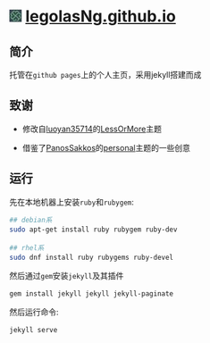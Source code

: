 # ![favicon](/styles/images/favicon.jpg) [legolasNg.github.io](https://legolasNg.github.io)

## 简介

托管在`github pages`上的个人主页，采用jekyll搭建而成

## 致谢

- 修改自[luoyan35714](https://github.com/luoyan35714)的[LessOrMore](https://github.com/luoyan35714/LessOrMore)主题

- 借鉴了[PanosSakkos](https://github.com/PanosSakkos)的[personal](https://github.com/PanosSakkos/personal-jekyll-theme)主题的一些创意

## 运行

先在本地机器上安装`ruby`和`rubygem`:

```bash
## debian系
sudo apt-get install ruby rubygem ruby-dev

## rhel系
sudo dnf install ruby rubygems ruby-devel
```

然后通过`gem`安装`jekyll`及其插件

```bash
gem install jekyll jekyll jekyll-paginate
```

然后运行命令:

```bash
jekyll serve
```